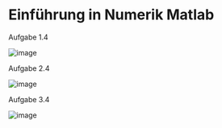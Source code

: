 # Einführung in Numerik Matlab

Aufgabe 1.4


![image](https://user-images.githubusercontent.com/70972199/166640005-457086fe-8e60-4ddf-a953-af734bd0a727.png)



Aufgabe 2.4

![image](https://user-images.githubusercontent.com/70972199/166640065-b251a965-d0d9-4b21-b58d-955b71a45cec.png)


Aufgabe 3.4

![image](https://user-images.githubusercontent.com/70972199/166641045-25146a60-afec-4d98-926e-00c4dcd29d8d.png)



